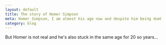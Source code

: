 ```yaml
---
layout: default
title: The story of Homer Simpson
meta: Homer Simpson, I am almost his age now and despite him being dumb, I still haven't achieved as much as he has 
category: blog
---
```


But Homer is not real and he's also stuck in the same age for 20 so years...
